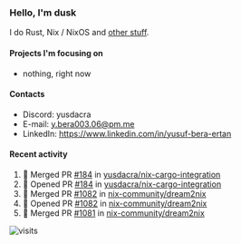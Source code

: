 ### Hello, I'm dusk

I do Rust, Nix / NixOS and [other stuff](https://gaze.systems/).

#### Projects I'm focusing on

- nothing, right now

#### Contacts

- Discord: yusdacra
- E-mail: y.bera003.06@pm.me
- LinkedIn: https://www.linkedin.com/in/yusuf-bera-ertan

#### Recent activity

<!--START_SECTION:activity-->
1. 🎉 Merged PR [#184](https://github.com/yusdacra/nix-cargo-integration/pull/184) in [yusdacra/nix-cargo-integration](https://github.com/yusdacra/nix-cargo-integration)
2. 💪 Opened PR [#184](https://github.com/yusdacra/nix-cargo-integration/pull/184) in [yusdacra/nix-cargo-integration](https://github.com/yusdacra/nix-cargo-integration)
3. 🎉 Merged PR [#1082](https://github.com/nix-community/dream2nix/pull/1082) in [nix-community/dream2nix](https://github.com/nix-community/dream2nix)
4. 💪 Opened PR [#1082](https://github.com/nix-community/dream2nix/pull/1082) in [nix-community/dream2nix](https://github.com/nix-community/dream2nix)
5. 🎉 Merged PR [#1081](https://github.com/nix-community/dream2nix/pull/1081) in [nix-community/dream2nix](https://github.com/nix-community/dream2nix)
<!--END_SECTION:activity-->



![visits](https://count.getloli.com/@yusdacragithub?name=yusdacragithub&theme=booru-lewd&padding=5&offset=0&align=center&scale=1&pixelated=1&darkmode=0)
